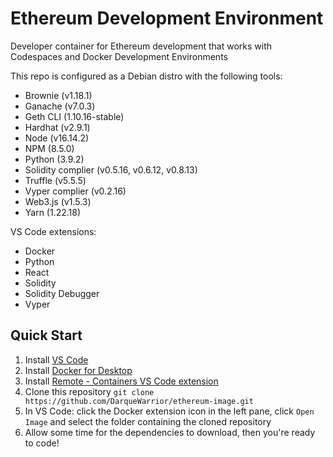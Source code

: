 # Ethereum Development Environment 

Developer container for Ethereum development that works with Codespaces and Docker Development Environments

This repo is configured as a Debian distro with the following tools:

- Brownie (v1.18.1)
- Ganache (v7.0.3)
- Geth CLI (1.10.16-stable)
- Hardhat (v2.9.1)
- Node (v16.14.2)
- NPM (8.5.0)
- Python (3.9.2)
- Solidity complier (v0.5.16, v0.6.12, v0.8.13)
- Truffle (v5.5.5)
- Vyper complier (v0.2.16)
- Web3.js (v1.5.3)
- Yarn (1.22.18)

VS Code extensions:

- Docker
- Python
- React
- Solidity
- Solidity Debugger
- Vyper

## Quick Start
1. Install [VS Code](https://code.visualstudio.com/Download)
2. Install [Docker for Desktop](https://www.docker.com/products/docker-desktop/)
3. Install [Remote - Containers VS Code extension](https://marketplace.visualstudio.com/items?itemName=ms-vscode-remote.remote-containers)
4. Clone this repository `git clone https://github.com/DarqueWarrior/ethereum-image.git`
5. In VS Code: click the Docker extension icon in the left pane, click `Open Image` and select the folder containing the cloned repository
6. Allow some time for the dependencies to download, then you're ready to code!
